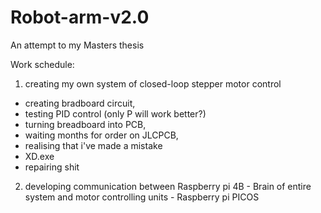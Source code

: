 # Robot-arm-v2.0
An attempt to my Masters thesis

Work schedule:
1. creating my own system of closed-loop stepper motor control
- creating bradboard circuit,
- testing PID control (only P will work better?)
- turning breadboard into PCB,
- waiting months for order on JLCPCB,
- realising that i've made a mistake
- XD.exe
- repairing shit
2. developing communication between Raspberry pi 4B - Brain of entire system and motor controlling units - Raspberry pi PICOS


